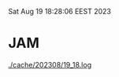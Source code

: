 Sat Aug 19 18:28:06 EEST 2023
# JAM
<a href='./cache/202308/19_18.log'>./cache/202308/19_18.log</a>
